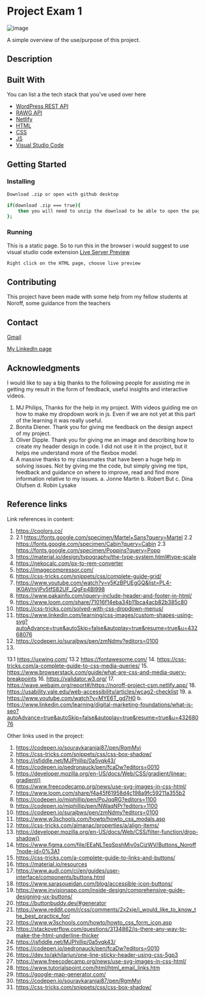 # Project Exam 1

![image](/app/assets/index-page.png)

A simple overview of the use/purpose of this project.

## Description


## Built With

You can list a the tech stack that you've used over here

- [WordPress REST API](https://developer.wordpress.org/rest-api/)
- [RAWG API]()
- [Netlify](https://www.netlify.com/)
- [HTML](https://en.wikipedia.org/wiki/HTML)
- [CSS](https://en.wikipedia.org/wiki/CSS)
- [JS](https://en.wikipedia.org/wiki/JavaScript)
- [Visual Studio Code](https://code.visualstudio.com/)

## Getting Started

### Installing

```bash
Download .zip or open with github desktop
```

```bash
if(download .zip === true){ 
    then you will need to unzip the download to be able to open the page in the browser.
};
```

### Running

This is a static page. So to run this in the browser i would suggest to use visual studio code extension [Live Server Preview](https://marketplace.visualstudio.com/items?itemName=negokaz.live-server-preview)

```bash
Right click on the HTML page, choose live preview
```

## Contributing

This project have been made with some help from my fellow students at Noroff, some guidance from the teachers

## Contact

[Gmail](christopher.tonnesalnd@gmail.com)

[My LinkedIn page](www.linkedin.com/in/christopher-tønnesland-8926a821a)

## Acknowledgments

I would like to say a big thanks to the following people for assisting me in getting my
result in the form of feedback, useful insights and interactive videos.
1. MJ Philips, Thanks for the help in my project. With videos guiding me on how to
make my dropdown work in js. Even if we are not yet at this part of the learning
it was really useful.
2. Bonita Diener. Thank you for giving me feedback on the design aspect of my
project.
3. Oliver Dipple. Thank you for giving me an image and describing how to create
my header design in code. I did not use it in the project, but it helps me
understand more of the flexbox model.
4. A massive thanks to my classmates that have been a huge help in solving
issues. Not by giving me the code, but simply giving me tips, feedback and
guidance on where to improve, read and find more information relative to my
issues.
a. Jonne Martin
b. Robert But
c. Dina Olufsen
d. Robin Lysake

## Reference links

Link references in content:
1. https://coolors.co/
2.
    2.1 https://fonts.google.com/specimen/Martel+Sans?query=Martel
    2.2 https://fonts.google.com/specimen/Cabin?query=Cabin
    2.3 https://fonts.google.com/specimen/Poppins?query=Popp
3. https://material.io/design/typography/the-type-system.html#type-scale
4. https://nekocalc.com/px-to-rem-converter
5. https://imagecompressor.com/
6. https://css-tricks.com/snippets/css/complete-guide-grid/
7. https://www.youtube.com/watch?v=v5KzBPUEgGQ&list=PL4-IK0AVhVjPv5tfS82UF_iQgFp4Bl998
8. https://www.pakainfo.com/jquery-include-header-and-footer-in-html/
9. https://www.loom.com/share/71016f14eba34b11bca4acb82b385c80
10. https://css-tricks.com/solved-with-css-dropdown-menus/
11. https://www.linkedin.com/learning/css-images/custom-shapes-using-svg?autoAdvance=true&autoSkip=false&autoplay=true&resume=true&u=43268076
12. https://codepen.io/surajbws/pen/zmNdmy?editors=0100
13.
  13.1 https://uxwing.com/
  13.2 https://fontawesome.com/
14. https://css-tricks.com/a-complete-guide-to-css-media-queries/
15. https://www.browserstack.com/guide/what-are-css-and-media-query-breakpoints
16. https://validator.w3.org/
17. https://wave.webaim.org/report#/https://noroff-project-csm.netlify.app/
18. https://usability.yale.edu/web-accessibility/articles/wcag2-checklist
19.
  a. https://www.youtube.com/watch?v=MYE6T_gd7H0
  b. https://www.linkedin.com/learning/digital-marketing-foundations/what-is-seo?autoAdvance=true&autoSkip=false&autoplay=true&resume=true&u=43268076


Other links used in the project:
1. https://codepen.io/souravkaranjai87/pen/RgmMyj
2. https://css-tricks.com/snippets/css/css-box-shadow/
3. https://jsfiddle.net/MJPhillip/0a5vqk43/
4. https://codepen.io/pedronauck/pen/fcaDw?editors=0010
5. https://developer.mozilla.org/en-US/docs/Web/CSS/gradient/linear-gradient()
6. https://www.freecodecamp.org/news/use-svg-images-in-css-html/
7. https://www.loom.com/share/f4a45f61958d4c198a9fc59211a355b2
8. https://codepen.io/mjphillip/pen/PoJqqRG?editors=1100
9. https://codepen.io/mjphillip/pen/NWaqNPr?editors=1100
10. https://codepen.io/surajbws/pen/zmNdmy?editors=0100
11. https://www.w3schools.com/howto/howto_css_modals.asp
12. https://css-tricks.com/almanac/properties/a/align-items/
13. https://developer.mozilla.org/en-US/docs/Web/CSS/filter-function/drop-shadow()
14. https://www.figma.com/file/EEaNLTeqSpshMiv0sCizWV/Buttons_Noroff?node-id=0%3A1
15. https://css-tricks.com/a-complete-guide-to-links-and-buttons/
16. https://material.io/resources
17. https://www.audi.com/ci/en/guides/user-interface/components/buttons.html
18. https://www.sarasoueidan.com/blog/accessible-icon-buttons/
19. https://www.invisionapp.com/inside-design/comprehensive-guide-designing-ux-buttons/
20. https://buttonbuddy.dev/#generator
21. https://www.reddit.com/r/css/comments/2x2xje/i_would_like_to_know_the_best_practice_for/
22. https://www.w3schools.com/howto/howto_css_form_icon.asp
23. https://stackoverflow.com/questions/3134862/is-there-any-way-to-make-the-html-underline-thicker
24. https://jsfiddle.net/MJPhillip/0a5vqk43/
25. https://codepen.io/pedronauck/pen/fcaDw?editors=0010
26. https://dev.to/akhilarjun/one-line-sticky-header-using-css-5gp3
27. https://www.freecodecamp.org/news/use-svg-images-in-css-html/
28. https://www.tutorialspoint.com/html/html_email_links.htm
29. https://google-map-generator.com/
30. https://codepen.io/souravkaranjai87/pen/RgmMyj
31. https://css-tricks.com/snippets/css/css-box-shadow/
